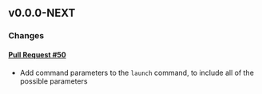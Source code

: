 ## v0.0.0-NEXT

### Changes

#### [Pull Request #50](https://github.com/Maahsome/ktrouble/pull/50)

- Add command parameters to the `launch` command, to include all of the possible parameters

